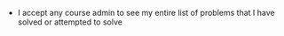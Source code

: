 - I accept any course admin to see my entire list of problems that I have solved or attempted to solve